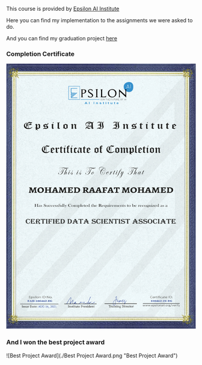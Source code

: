 This course is provided by [Epsilon AI Institute](https://epsilonaii.org/)

Here you can find my implementation to the assignments we were asked to do. 

And you can find my graduation project [here](https://github.com/MohamedRaafat188/Diabetes-Detection-Project)

### Completion Certificate
![completion certificate](./certificate.png "certificate")

### And I won the best project award 
![Best Project Award](./Best Project Award.png "Best Project Award")